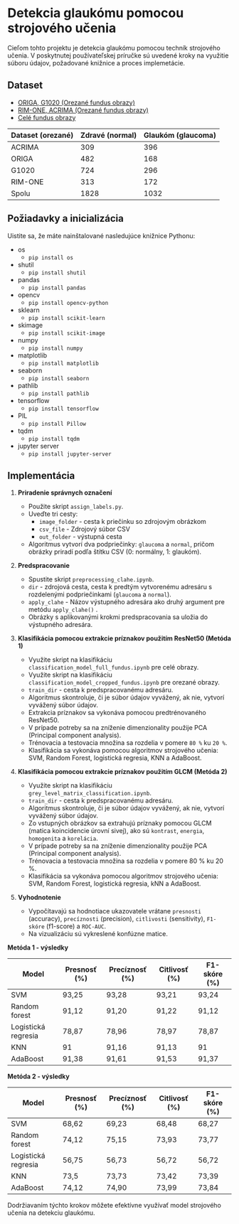# Detekcia glaukómu pomocou strojového učenia

Cieľom tohto projektu je detekcia glaukómu pomocou techník strojového učenia. V poskytnutej používateľskej príručke sú uvedené kroky na využitie súboru údajov, požadované knižnice a proces implemetácie.

## Dataset

- [ORIGA, G1020 (Orezané fundus obrazy)](https://www.kaggle.com/datasets/arnavjain1/glaucoma-datasets)
- [RIM-ONE, ACRIMA (Orezané fundus obrazy)](https://www.kaggle.com/datasets/ayush02102001/glaucoma-classification-datasets)
- [Celé fundus obrazy](https://www.kaggle.com/code/banddaniel/glaucoma-classification-w-vit-f1-score-0-91/input)

| Dataset (orezané) | Zdravé (normal) | Glaukóm (glaucoma) |
|-------------------|-----------------|-------------------|
| ACRIMA            | 309             | 396 |
| ORIGA             | 482             | 168 |
| G1020             | 724             | 296 |
| RIM-ONE           | 313             | 172 |
| Spolu             | 1828            | 1032 |

## Požiadavky a inicializácia

Uistite sa, že máte nainštalované nasledujúce knižnice Pythonu:

- os
  - `pip install os`
- shutil
  - `pip install shutil`
- pandas
  - `pip install pandas`
- opencv
  - `pip install opencv-python`
- sklearn
  - `pip install scikit-learn`
- skimage
  - `pip install scikit-image`
- numpy
  - `pip install numpy`
- matplotlib
  - `pip install matplotlib`
- seaborn
  - `pip install seaborn`
- pathlib
  - `pip install pathlib`
- tensorflow
  - `pip install tensorflow`
- PIL
  - `pip install Pillow`
- tqdm
  - `pip install tqdm`
- jupyter server
  - `pip install jupyter-server`

## Implementácia

1. **Priradenie správnych označení**
   - Použite skript `assign_labels.py`.
   - Uveďte tri cesty:
     - `image_folder` - cesta k priečinku so zdrojovým obrázkom
     - `csv_file` - Zdrojový súbor CSV
     - `out_folder` - výstupná cesta
   - Algoritmus vytvorí dva podpriečinky: `glaucoma` a `normal`, pričom obrázky priradí podľa štítku CSV (0: normálny, 1: glaukóm).

2. **Predspracovanie**
   - Spustite skript `preprocessing_clahe.ipynb`.
   - `dir` - zdrojová cesta, cesta k predtým vytvorenému adresáru s rozdelenými podpriečinkami (`glaucoma` a `normal`).
   - `apply_clahe` -  Názov výstupného adresára ako druhý argument pre metódu `apply_clahe()` .
   - Obrázky s aplikovanými krokmi predspracovania sa uložia do výstupného adresára.

3. **Klasifikácia pomocou extrakcie príznakov použitím ResNet50 (Metóda 1)**
   - Využite skript na klasifikáciu `classification_model_full_fundus.ipynb` pre celé obrazy.
   - Využite skript na klasifikáciu `classification_model_cropped_fundus.ipynb` pre orezané obrazy.
   - `train_dir` - cesta k predspracovanému adresáru.
   - Algoritmus skontroluje, či je súbor údajov vyvážený, ak nie, vytvorí vyvážený súbor údajov.
   - Extrakcia príznakov sa vykonáva pomocou predtrénovaného ResNet50.
   - V prípade potreby sa na zníženie dimenzionality použije PCA (Principal component analysis).
   - Trénovacia a testovacia množina sa rozdelia v pomere `80 %` ku `20 %`.
   - Klasifikácia sa vykonáva pomocou algoritmov strojového učenia: SVM, Random Forest, logistická regresia, KNN a AdaBoost.

4. **Klasifikácia pomocou extrakcie príznakov použitím GLCM (Metóda 2)**
   - Využite skript na klasifikáciu `grey_level_matrix_classification.ipynb`.
   - `train_dir` - cesta k predspracovanému adresáru.
   - Algoritmus skontroluje, či je súbor údajov vyvážený, ak nie, vytvorí vyvážený súbor údajov.
   - Zo vstupných obrázkov sa extrahujú príznaky pomocou GLCM (matica koincidencie úrovní sivej), ako sú `kontrast`, `energia`, `homogenita` a `korelácia`.
   - V prípade potreby sa na zníženie dimenzionality použije PCA (Principal component analysis).
   - Trénovacia a testovacia množina sa rozdelia v pomere 80 % ku 20 %.
   - Klasifikácia sa vykonáva pomocou algoritmov strojového učenia: SVM, Random Forest, logistická regresia, kNN a AdaBoost.
   
5. **Vyhodnotenie**
   - Vypočítavajú sa hodnotiace ukazovatele vrátane `presnosti` (accuracy), `precíznosti` (precision), `citlivosti` (sensitivity), `F1-skóre` (f1-score) a `ROC-AUC`.
   - Na vizualizáciu sú vykreslené konfúzne matice.

**Metóda 1 - výsledky**

| Model               | Presnosť (%) | Precíznosť (%) | Citlivosť (%) | F1-skóre (%) |
|---------------------|---------------|---------------|---------------|---------------|
| SVM                 | 93,25           | 93,28           |93,21           |93,24           |
| Random forest       | 91,12           | 91,20           |91,22           |91,12           |
| Logistická regresia | 78,87           | 78,96           |78,97           |78,87           |
| KNN                 | 91           | 91,16           |91,13           |91           |
| AdaBoost            | 91,38          | 91,61          |91,53           |91,37           |

**Metóda 2 - výsledky**

| Model               | Presnosť (%) | Precíznosť (%) | Citlivosť (%) | F1-skóre (%) |
|---------------------|---------------|--------------|--------------|-----------|
| SVM                 | 68,62           | 69,23           |68,48         |68,27       |
| Random forest       | 74,12         | 75,15         |73,93        |73,77      |
| Logistická regresia | 56,75         | 56,73         |56,72        |56,72        |
| KNN                 | 73,5        | 73,73          |73,42         |73,39       |
| AdaBoost            | 74,12          | 74,90         |73,99         |73,84     |


Dodržiavaním týchto krokov môžete efektívne využívať model strojového učenia na detekciu glaukómu.